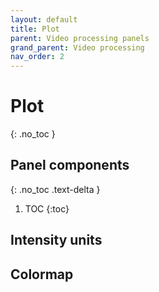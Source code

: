 ```yaml
---
layout: default
title: Plot
parent: Video processing panels
grand_parent: Video processing
nav_order: 2
---
```


# Plot
{: .no_toc }

## Panel components
{: .no_toc .text-delta }

1. TOC
{:toc}

## Intensity units

## Colormap


